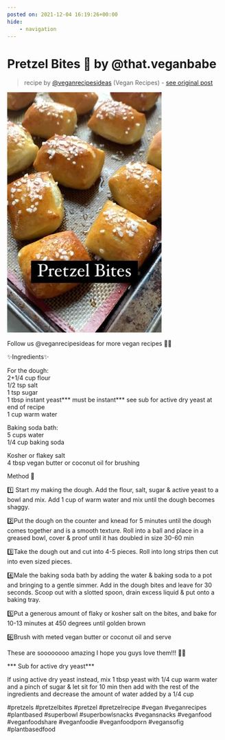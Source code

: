 ```yaml
---
posted on: 2021-12-04 16:19:26+00:00
hide:
    - navigation
---
```


# Pretzel Bites 🥨 by @that.veganbabe 

> recipe by [@veganrecipesideas](https://www.instagram.com/veganrecipesideas/) 
(Vegan Recipes) - [see original post](https://instagram.com/p/CXET7CqgFgC)

![](../img/veganrecipesideas_04-12-2021_1612.png)

  
Follow us @veganrecipesideas for more vegan recipes 💚🌱  
  
✨Ingredients✨   
  
For the dough:  
2+1/4 cup flour  
1/2 tsp salt  
1 tsp sugar  
1 tbsp instant yeast*** must be instant*** see sub for active dry yeast at end of recipe  
1 cup warm water  
  
Baking soda bath:  
5 cups water  
1/4 cup baking soda  
  
Kosher or flakey salt  
4 tbsp vegan butter or coconut oil for brushing   
  
Method 🥄   
  
1️⃣ Start my making the dough. Add the flour, salt, sugar & active yeast to a bowl and mix. Add 1 cup of warm water and mix until the dough becomes shaggy.   
  
2️⃣Put the dough on the counter and knead for 5 minutes until the dough comes together and is a smooth texture. Roll into a ball and place in a greased bowl, cover & proof until it has doubled in size 30-60 min  
  
3️⃣Take the dough out and cut into 4-5 pieces. Roll into long strips then cut into even sized pieces.  
  
4️⃣Male the baking soda bath by adding the water & baking soda to a pot and bringing to a gentle simmer. Add in the dough bites and leave for 30 seconds. Scoop out with a slotted spoon, drain excess liquid & put onto a baking tray.  
  
5️⃣Put a generous amount of flaky or kosher salt on the bites, and bake for 10-13 minutes at 450 degrees until golden brown  
  
6️⃣Brush with meted vegan butter or coconut oil and serve  
  
These are soooooooo amazing I hope you guys love them!!! 🤗😍  
  
*** Sub for active dry yeast***  
  
If using active dry yeast instead, mix 1 tbsp yeast with 1/4 cup warm water and a pinch of sugar & let sit for 10 min then add with the rest of the ingredients and decrease the amount of water added by a 1/4 cup  
  
\#pretzels \#pretzelbites \#pretzel \#pretzelrecipe \#vegan \#veganrecipes \#plantbased \#superbowl \#superbowlsnacks \#vegansnacks \#veganfood \#veganfoodshare \#veganfoodie \#veganfoodporn \#vegansofig \#plantbasedfood   